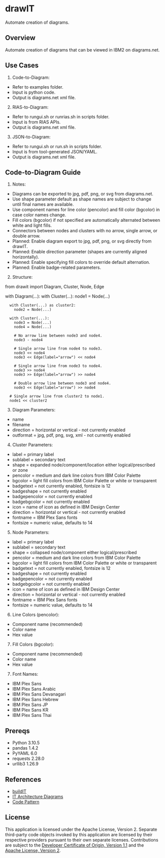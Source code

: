 # drawIT
Automate creation of diagrams.

## Overview

Automate creation of diagrams that can be viewed in IBM2 on diagrams.net.

## Use Cases

1. Code-to-Diagram: 
  - Refer to examples folder.
  - Input is python code.
  - Output is diagrams.net xml file.
2. RIAS-to-Diagram:
  - Refer to rungui.sh or runrias.sh in scripts folder.
  - Input is from RIAS APIs.
  - Output is diagrams.net xml file.
3. JSON-to-Diagram:
  - Refer to rungui.sh or run.sh in scripts folder.
  - Input is from tool-generated JSON/YAML.
  - Output is diagrams.net xml file.

## Code-to-Diagram Guide

1. Notes:

- Diagrams can be exported to jpg, pdf, png, or svg from diagrams.net.
- Use shape parameter default as shape names are subject to change until final names are available.
- Use component names for line color (pencolor) and fill color (bgcolor) in case color names change.
- Fill colors (bgcolor) if not specified are automatically alternated between white and light fills.
- Connectors between nodes and clusters with no arrow, single arrow, or double arrow.
- Planned: Enable diagram export to jpg, pdf, png, or svg directly from drawIT.
- Planned: Enable direction parameter (shapes are currently aligned horizontally).
- Planned: Enable specifying fill colors to override default alternation.
- Planned: Enable badge-related parameters.

2. Structure:

from drawit import Diagram, Cluster, Node, Edge

  with Diagram(...):
    with Cluster(...):
      node1 = Node(...)

      with Cluster(...) as cluster2:
        node2 = Node(...)

      with Cluster(...):
        node3 = Node(...)
        node4 = Node(...)

        # No arrow line between node3 and node4.
        node3 - node4
  
        # Single arrow line from node4 to node3.
        node3 << node4
        node3 << Edge(label="arrow") << node4  

        # Single arrow line from node3 to node4.
        node3 >> node4
        node3 >> Edge(label="arrow") >> node4  

        # Double arrow line between node3 and node4.
        node3 << Edge(label="arrow") >> node4  

      # Single arrow line from cluster2 to node1.
      node1 << cluster2

3. Diagram Parameters:

- name
- filename
- direction = horizontal or vertical - not currently enabled
- outformat = jpg, pdf, png, svg, xml - not currently enabled

4. Cluster Parameters:

- label = primary label
- sublabel = secondary text
- shape = expanded node/component/location either logical/prescribed or zone
- pencolor = medium and dark line colors from IBM Color Palette
- bgcolor = light fill colors from IBM Color Palette or white or transparent
- badgetext = not currently enabled, fontsize is 12
- badgeshape = not currently enabled
- badgepencolor = not currently enabled 
- badgebgcolor = not currently enabled
- icon = name of icon as defined in IBM Design Center
- direction = horizontal or vertical - not currently enabled
- fontname = IBM Plex Sans fonts
- fontsize = numeric value, defaults to 14

5. Node Parameters:

- label = primary label
- sublabel = secondary text
- shape = collapsed node/component either logical/prescribed
- pencolor = medium and dark line colors from IBM Color Palette
- bgcolor = light fill colors from IBM Color Palette or white or transparent
- badgetext = not currently enabled, fontsize is 12
- badgeshape = not currently enabled
- badgepencolor = not currently enabled 
- badgebgcolor = not currently enabled
- icon = name of icon as defined in IBM Design Center
- direction = horizontal or vertical - not currently enabled
- fontname = IBM Plex Sans fonts
- fontsize = numeric value, defaults to 14

6. Line Colors (pencolor):

- Component name (recommended)
- Color name
- Hex value

7. Fill Colors (bgcolor):

- Component name (recommended)
- Color name
- Hex value

7. Font Names:

- IBM Plex Sans
- IBM Plex Sans Arabic
- IBM Plex Sans Devanagari
- IBM Plex Sans Hebrew
- IBM Plex Sans JP
- IBM Plex Sans KR
- IBM Plex Sans Thai

## Prereqs

- Python 3.10.5
- pandas 1.4.2
- PyYAML 6.0
- requests 2.28.0
- urllib3 1.26.9

## References

- [buildIT](https://github.com/IBM/buildit)
- [IT Architecture Diagrams](https://github.com/IBM/it-architecture-diagrams)
- [Code Pattern](https://github.com/IBM/codepattern-multitier-vpc)

## License

This application is licensed under the Apache License, Version 2.  Separate third-party code objects invoked by this application are licensed by their respective providers pursuant to their own separate licenses.  Contributions are subject to the [Developer Certificate of Origin, Version 1.1](https://developercertificate.org/) and the [Apache License, Version 2](https://www.apache.org/licenses/LICENSE-2.0.txt).

